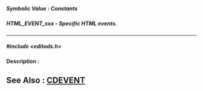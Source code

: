 ##### Symbolic Value : Constants
##### HTML_EVENT_xxx - Specific HTML events.
---
##### #include <editods.h>
**Description :**

**See Also :**
[CDEVENT](D:/md_files/CDEVENT.md)
---
